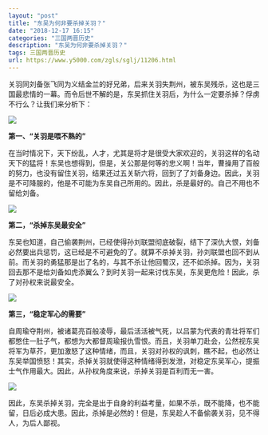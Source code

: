 ```yaml
---
layout: "post"
title: "东吴为何非要杀掉关羽？"
date: "2018-12-17 16:15"
categories: "三国两晋历史"
description: "东吴为何非要杀掉关羽？"
tags: 三国两晋历史
url: https://www.y5000.com/zgls/sglj/11206.html
---
```






关羽同刘备张飞同为义结金兰的好兄弟，后来关羽失荆州，被东吴残杀，这也是三国最悲情的一幕。而令后世不解的是，东吴抓住关羽后，为什么一定要杀掉？俘虏不行么？让我们来分析下：

![](https://img.y5000.com/uploads/allimg/170118/095G21V5-0.jpg)

**第一、“关羽是喂不熟的”**

在当时情况下，天下纷乱，人才，尤其是将才是很受大家欢迎的，关羽这样的名动天下的猛将！东吴也想得到，但是，关公那是何等的忠义啊！当年，曹操用了百般的努力，也没有留住关羽，结果还过五关斩六将，回到了了刘备身边。因此，关羽是不可降服的，他是不可能为东吴自己所用的。因此，杀是最好的。自己不用也不留给刘备。

![](https://img.y5000.com/uploads/allimg/170118/095G2IZ-1.jpg)

**第二，“杀掉东吴最安全”**

东吴也知道，自己偷袭荆州，已经使得孙刘联盟彻底破裂，结下了深仇大恨，刘备必然要出兵惩罚，这已经是不可避免的了。就算不杀掉关羽，孙刘联盟也回不到从前。而关羽的勇猛那是出了名的，与其不杀让他回蜀汉，还不如杀掉。因为，关羽回去那不是给刘备如虎添翼么？到时关羽一起来讨伐东吴，东吴更危险！因此，杀了对孙权来说最安全。

![](https://img.y5000.com/uploads/allimg/170118/095G23R8-2.jpg)

**第三，“稳定军心的需要”**

自周瑜夺荆州，被诸葛亮百般凌辱，最后活活被气死，以吕蒙为代表的青壮将军们都憋住一肚子气，都想为大都督周瑜报仇雪恨。而且，关羽单刀赴会，公然视东吴将军为草芥，更加激怒了这种情绪，而且，关羽对孙权的讽刺，瞧不起，也必然让东吴举国愤怒！其实，杀掉关羽就使得这种情绪得到发泄，对稳定东吴军心，提振士气作用最大。因此，从孙权角度来说，杀掉关羽是百利而无一害。

![](https://img.y5000.com/uploads/allimg/170118/095G2KF-3.jpg)

因此，东吴杀掉关羽，完全是出于自身的利益考量，如果不杀，既不能降，也不能留，日后必成大患。因此，杀掉是必然的！但是，东吴趁人不备偷袭关羽，见不得人，为后人鄙视。
